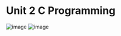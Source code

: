 # Unit 2 C Programming
![image](https://github.com/AhmedAtia1507/Learn_in_Depth_Embedded_Systems_Diploma/assets/104103615/1623e229-8a24-4dfa-82a2-4049d0f49910)
![image](https://github.com/AhmedAtia1507/Learn_in_Depth_Embedded_Systems_Diploma/assets/104103615/1e627121-07b4-45c0-a270-e3ea21ba9713)
